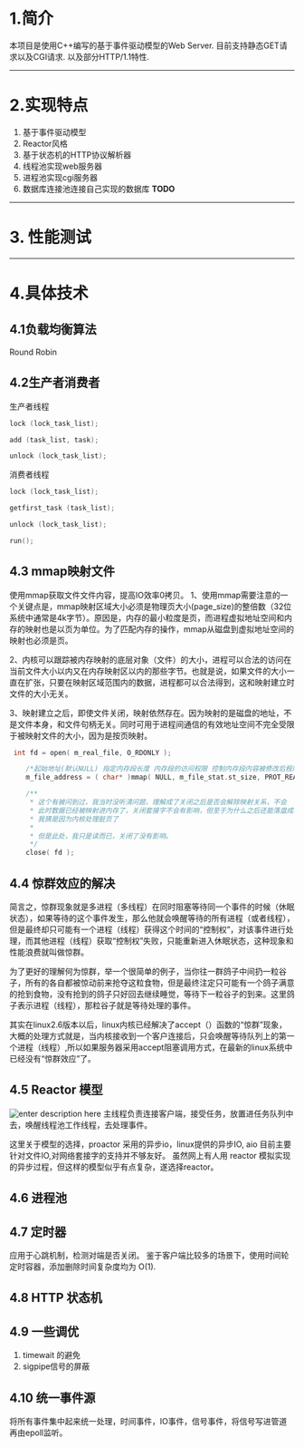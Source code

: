 # 1.简介
本项目是使用C++编写的基于事件驱动模型的Web Server. 目前支持静态GET请求以及CGI请求. 以及部分HTTP/1.1特性.

---
# 2.实现特点
1. 基于事件驱动模型
2. Reactor风格
3. 基于状态机的HTTP协议解析器
4. 线程池实现web服务器
5. 进程池实现cgi服务器
6. 数据库连接池连接自己实现的数据库  **TODO**

---
# 3. 性能测试
---
# 4.具体技术
## 4.1负载均衡算法
Round Robin

## 4.2生产者消费者
生产者线程
```c
lock (lock_task_list);

add (task_list, task);

unlock (lock_task_list);
```

消费者线程
```c
lock (lock_task_list);

getfirst_task (task_list);

unlock (lock_task_list);

run();
```

## 4.3 mmap映射文件
使用mmap获取文件文件内容，提高IO效率0拷贝。
1、使用mmap需要注意的一个关键点是，mmap映射区域大小必须是物理页大小(page_size)的整倍数（32位系统中通常是4k字节）。原因是，内存的最小粒度是页，而进程虚拟地址空间和内存的映射也是以页为单位。为了匹配内存的操作，mmap从磁盘到虚拟地址空间的映射也必须是页。

2、内核可以跟踪被内存映射的底层对象（文件）的大小，进程可以合法的访问在当前文件大小以内又在内存映射区以内的那些字节。也就是说，如果文件的大小一直在扩张，只要在映射区域范围内的数据，进程都可以合法得到，这和映射建立时文件的大小无关。

3、映射建立之后，即使文件关闭，映射依然存在。因为映射的是磁盘的地址，不是文件本身，和文件句柄无关。同时可用于进程间通信的有效地址空间不完全受限于被映射文件的大小，因为是按页映射。

```c
 int fd = open( m_real_file, O_RDONLY );

    /*起始地址(默认NULL) 指定内存段长度 内存段的访问权限 控制内存段内容被修改后程序的行为　被映射的文件描述符　从何处开始映射*/
    m_file_address = ( char* )mmap( NULL, m_file_stat.st_size, PROT_READ, MAP_PRIVATE, fd, 0 );

    /**
     * 这个有被问到过，我当时没听清问题，理解成了关闭之后是否会解除映射关系，不会
     * 此时数据已经被映射进内存了，关闭套接字不会有影响，但至于为什么之后还能落盘成功
     * 我猜是因为内核处理脏页了
     * 
     * 但是此处，我只是读而已，关闭了没有影响。
     */
    close( fd );

```
## 4.4 惊群效应的解决
简言之，惊群现象就是多进程（多线程）在同时阻塞等待同一个事件的时候（休眠状态），如果等待的这个事件发生，那么他就会唤醒等待的所有进程（或者线程），但是最终却只可能有一个进程（线程）获得这个时间的“控制权”，对该事件进行处理，而其他进程（线程）获取“控制权”失败，只能重新进入休眠状态，这种现象和性能浪费就叫做惊群。

为了更好的理解何为惊群，举一个很简单的例子，当你往一群鸽子中间扔一粒谷子，所有的各自都被惊动前来抢夺这粒食物，但是最终注定只可能有一个鸽子满意的抢到食物，没有抢到的鸽子只好回去继续睡觉，等待下一粒谷子的到来。这里鸽子表示进程（线程），那粒谷子就是等待处理的事件。

其实在linux2.6版本以后，linux内核已经解决了accept（）函数的“惊群”现象，大概的处理方式就是，当内核接收到一个客户连接后，只会唤醒等待队列上的第一个进程（线程）,所以如果服务器采用accept阻塞调用方式，在最新的linux系统中已经没有“惊群效应”了。

## 4.5 Reactor 模型
![enter description here][1]
主线程负责连接客户端，接受任务，放置进任务队列中去，唤醒线程池工作线程，去处理事件。

这里关于模型的选择，proactor 采用的异步io，linux提供的异步IO, aio 目前主要针对文件IO,对网络套接字的支持并不够友好。  虽然网上有人用 reactor 模拟实现的异步过程，但这样的模型似乎有点复杂，遂选择reactor。

## 4.6 进程池

## 4.7 定时器
应用于心跳机制，检测对端是否关闭。
鉴于客户端比较多的场景下，使用时间轮定时容器，添加删除时间复杂度均为 O(1).

## 4.8 HTTP 状态机

## 4.9 一些调优
1. timewait 的避免　
2. sigpipe信号的屏蔽

## 4.10 统一事件源
将所有事件集中起来统一处理，时间事件，IO事件，信号事件，将信号写进管道再由epoll监听。

  [1]: https://images2017.cnblogs.com/blog/150046/201709/150046-20170901082834187-1581301551.png
